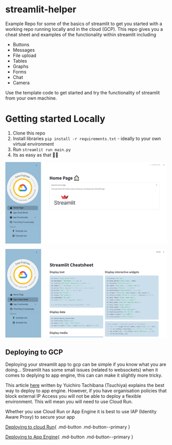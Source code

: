 # streamlit-helper

Example Repo for some of the basics of streamlit to get you started with a working repo running locally and in the cloud (GCP). This repo gives you a cheat sheet and examples of the functionality within streamlit including

* Buttons
* Messages
* File upload
* Tables
* Graphs
* Forms
* Chat
* Camera

Use the template code to get started and try the functionality of streamlit from your own machine.

# Getting started Locally

1. Clone this repo
2. Install libraries `pip install -r requirements.txt` - ideally to your own virtual environment
3. Run `streamlit run main.py`
4. Its as easy as that 👨‍💻

![example_1](../images/example_1.PNG)

![example_2](../images/example_2.PNG)

## Deploying to GCP

Deploying your streamlit app to gcp can be simple if you know what you are doing... Streamlit has some small issues (related to websockets) when it comes to deplying to app engine, this can can make it slightly more tricky.

This article [here](https://dev.to/whitphx/how-to-deploy-streamlit-apps-to-google-app-engine-407o) written by Yuichiro Tachibana (Tsuchiya) explains the best way to deploy to app engine. However, if you have organisation policies that block external IP Access you will not be able to deploy a flexible environment. This will mean you will need to use Cloud Run.

Whether you use Cloud Run or App Engine it is best to use IAP (Identity Aware Proxy) to secure your app

[Deploying to cloud Run](deploying_to_cloud_run.md){ .md-button .md-button--primary }

[Deploying to App Engine](deploying_to_app_engine.md){ .md-button .md-button--primary }